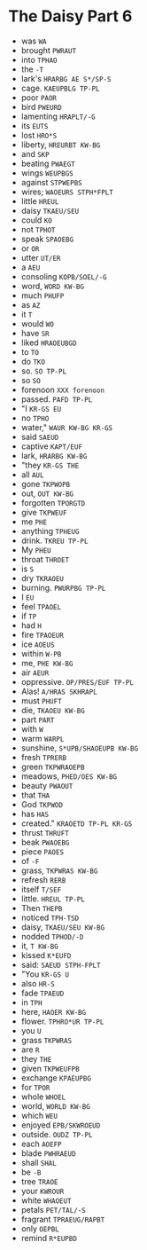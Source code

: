 # The Daisy Part 6

* was `WA`
* brought `PWRAUT`
* into `TPHAO`
* the `-T`
* lark's `HRARBG AE S*/SP-S`
* cage. `KAEUPBLG TP-PL`
* poor `PAOR`
* bird `PWEURD`
* lamenting `HRAPLT/-G`
* its `EUTS`
* lost `HRO*S`
* liberty, `HREURBT KW-BG`
* and `SKP`
* beating `PWAEGT`
* wings `WEUPBGS`
* against `STPWEPBS`
* wires; `WAOEURS STPH*FPLT`
* little `HREUL`
* daisy `TKAEU/SEU`
* could `KO`
* not `TPHOT`
* speak `SPAOEBG`
* or `OR`
* utter `UT/ER`
* a `AEU`
* consoling `KOPB/SOEL/-G`
* word, `WORD KW-BG`
* much `PHUFP`
* as `AZ`
* it `T`
* would `WO`
* have `SR`
* liked `HRAOEUBGD`
* to `TO`
* do `TKO`
* so. `SO TP-PL`
* so `SO`
* forenoon `XXX forenoon`
* passed. `PAFD TP-PL`
* "I `KR-GS EU`
* no `TPHO`
* water," `WAUR KW-BG KR-GS`
* said `SAEUD`
* captive `KAPT/EUF`
* lark, `HRARBG KW-BG`
* "they `KR-GS THE`
* all `AUL`
* gone `TKPWOPB`
* out, `OUT KW-BG`
* forgotten `TPORGTD`
* give `TKPWEUF`
* me `PHE`
* anything `TPHEUG`
* drink. `TKREU TP-PL`
* My `PHEU`
* throat `THROET`
* is `S`
* dry `TKRAOEU`
* burning. `PWURPBG TP-PL`
* I `EU`
* feel `TPAOEL`
* if `TP`
* had `H`
* fire `TPAOEUR`
* ice `AOEUS`
* within `W-PB`
* me, `PHE KW-BG`
* air `AEUR`
* oppressive. `OP/PRES/EUF TP-PL`
* Alas! `A/HRAS SKHRAPL`
* must `PHUFT`
* die, `TKAOEU KW-BG`
* part `PART`
* with `W`
* warm `WARPL`
* sunshine, `S*UPB/SHAOEUPB KW-BG`
* fresh `TPRERB`
* green `TKPWRAOEPB`
* meadows, `PHED/OES KW-BG`
* beauty `PWAOUT`
* that `THA`
* God `TKPWOD`
* has `HAS`
* created." `KRAOETD TP-PL KR-GS`
* thrust `THRUFT`
* beak `PWAOEBG`
* piece `PAOES`
* of `-F`
* grass, `TKPWRAS KW-BG`
* refresh `RERB`
* itself `T/SEF`
* little. `HREUL TP-PL`
* Then `THEPB`
* noticed `TPH-TSD`
* daisy, `TKAEU/SEU KW-BG`
* nodded `TPHOD/-D`
* it, `T KW-BG`
* kissed `K*EUFD`
* said: `SAEUD STPH-FPLT`
* "You `KR-GS U`
* also `HR-S`
* fade `TPAEUD`
* in `TPH`
* here, `HAOER KW-BG`
* flower. `TPHRO*UR TP-PL`
* you `U`
* grass `TKPWRAS`
* are `R`
* they `THE`
* given `TKPWEUFPB`
* exchange `KPAEUPBG`
* for `TPOR`
* whole `WHOEL`
* world, `WORLD KW-BG`
* which `WEU`
* enjoyed `EPB/SKWROEUD`
* outside. `OUDZ TP-PL`
* each `AOEFP`
* blade `PWHRAEUD`
* shall `SHAL`
* be `-B`
* tree `TRAOE`
* your `KWROUR`
* white `WHAOEUT`
* petals `PET/TAL/-S`
* fragrant `TPRAEUG/RAPBT`
* only `OEPBL`
* remind `R*EUPBD`

